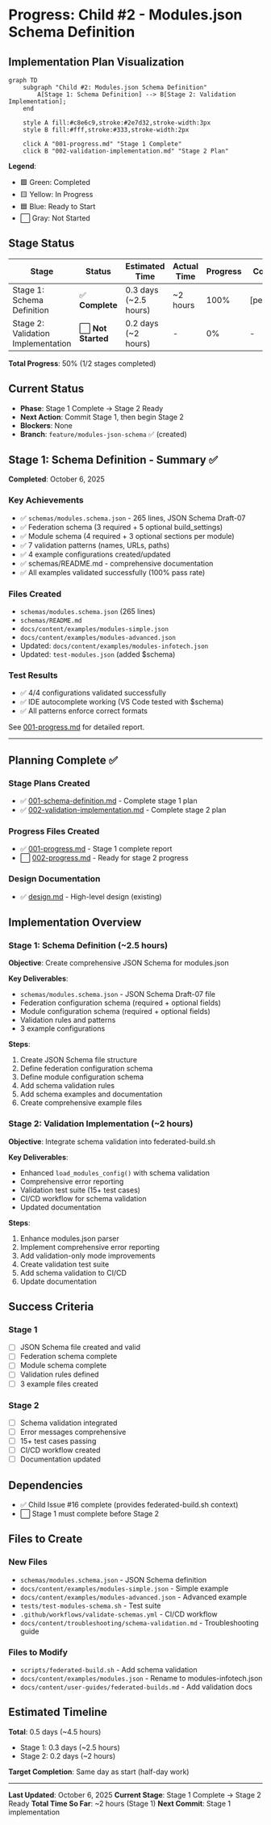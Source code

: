 # Progress: Child #2 - Modules.json Schema Definition

## Implementation Plan Visualization

```mermaid
graph TD
    subgraph "Child #2: Modules.json Schema Definition"
        A[Stage 1: Schema Definition] --> B[Stage 2: Validation Implementation];
    end

    style A fill:#c8e6c9,stroke:#2e7d32,stroke-width:3px
    style B fill:#fff,stroke:#333,stroke-width:2px

    click A "001-progress.md" "Stage 1 Complete"
    click B "002-validation-implementation.md" "Stage 2 Plan"
```

**Legend**:
- 🟩 Green: Completed
- 🟨 Yellow: In Progress
- 🟦 Blue: Ready to Start
- ⬜ Gray: Not Started

## Stage Status

| Stage | Status | Estimated Time | Actual Time | Progress | Commit |
|-------|--------|----------------|-------------|----------|--------|
| Stage 1: Schema Definition | ✅ **Complete** | 0.3 days (~2.5 hours) | ~2 hours | 100% | [pending] |
| Stage 2: Validation Implementation | ⬜ **Not Started** | 0.2 days (~2 hours) | - | 0% | - |

**Total Progress**: 50% (1/2 stages completed)

## Current Status
- **Phase**: Stage 1 Complete → Stage 2 Ready
- **Next Action**: Commit Stage 1, then begin Stage 2
- **Blockers**: None
- **Branch**: `feature/modules-json-schema` ✅ (created)

## Stage 1: Schema Definition - Summary ✅

**Completed**: October 6, 2025

### Key Achievements
- ✅ `schemas/modules.schema.json` - 265 lines, JSON Schema Draft-07
- ✅ Federation schema (3 required + 5 optional build_settings)
- ✅ Module schema (4 required + 3 optional sections per module)
- ✅ 7 validation patterns (names, URLs, paths)
- ✅ 4 example configurations created/updated
- ✅ schemas/README.md - comprehensive documentation
- ✅ All examples validated successfully (100% pass rate)

### Files Created
- `schemas/modules.schema.json` (265 lines)
- `schemas/README.md`
- `docs/content/examples/modules-simple.json`
- `docs/content/examples/modules-advanced.json`
- Updated: `docs/content/examples/modules-infotech.json`
- Updated: `test-modules.json` (added $schema)

### Test Results
- ✅ 4/4 configurations validated successfully
- ✅ IDE autocomplete working (VS Code tested with $schema)
- ✅ All patterns enforce correct formats

See [001-progress.md](001-progress.md) for detailed report.

---

## Planning Complete ✅

### Stage Plans Created
- ✅ [001-schema-definition.md](001-schema-definition.md) - Complete stage 1 plan
- ✅ [002-validation-implementation.md](002-validation-implementation.md) - Complete stage 2 plan

### Progress Files Created
- ✅ [001-progress.md](001-progress.md) - Stage 1 complete report
- ⬜ [002-progress.md](002-progress.md) - Ready for stage 2 progress

### Design Documentation
- ✅ [design.md](design.md) - High-level design (existing)

## Implementation Overview

### Stage 1: Schema Definition (~2.5 hours)
**Objective**: Create comprehensive JSON Schema for modules.json

**Key Deliverables**:
- `schemas/modules.schema.json` - JSON Schema Draft-07 file
- Federation configuration schema (required + optional fields)
- Module configuration schema (required + optional fields)
- Validation rules and patterns
- 3 example configurations

**Steps**:
1. Create JSON Schema file structure
2. Define federation configuration schema
3. Define module configuration schema
4. Add schema validation rules
5. Add schema examples and documentation
6. Create comprehensive example files

### Stage 2: Validation Implementation (~2 hours)
**Objective**: Integrate schema validation into federated-build.sh

**Key Deliverables**:
- Enhanced `load_modules_config()` with schema validation
- Comprehensive error reporting
- Validation test suite (15+ test cases)
- CI/CD workflow for schema validation
- Updated documentation

**Steps**:
1. Enhance modules.json parser
2. Implement comprehensive error reporting
3. Add validation-only mode improvements
4. Create validation test suite
5. Add schema validation to CI/CD
6. Update documentation

## Success Criteria

### Stage 1
- [ ] JSON Schema file created and valid
- [ ] Federation schema complete
- [ ] Module schema complete
- [ ] Validation rules defined
- [ ] 3 example files created

### Stage 2
- [ ] Schema validation integrated
- [ ] Error messages comprehensive
- [ ] 15+ test cases passing
- [ ] CI/CD workflow created
- [ ] Documentation updated

## Dependencies

- ✅ Child Issue #16 complete (provides federated-build.sh context)
- ⬜ Stage 1 must complete before Stage 2

## Files to Create

### New Files
- `schemas/modules.schema.json` - JSON Schema definition
- `docs/content/examples/modules-simple.json` - Simple example
- `docs/content/examples/modules-advanced.json` - Advanced example
- `tests/test-modules-schema.sh` - Test suite
- `.github/workflows/validate-schemas.yml` - CI/CD workflow
- `docs/content/troubleshooting/schema-validation.md` - Troubleshooting guide

### Files to Modify
- `scripts/federated-build.sh` - Add schema validation
- `docs/content/examples/modules.json` - Rename to modules-infotech.json
- `docs/content/user-guides/federated-builds.md` - Add validation docs

## Estimated Timeline

**Total**: 0.5 days (~4.5 hours)
- Stage 1: 0.3 days (~2.5 hours)
- Stage 2: 0.2 days (~2 hours)

**Target Completion**: Same day as start (half-day work)

---

**Last Updated**: October 6, 2025
**Current Stage**: Stage 1 Complete → Stage 2 Ready
**Total Time So Far**: ~2 hours (Stage 1)
**Next Commit**: Stage 1 implementation
